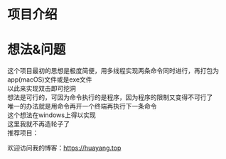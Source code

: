 # 项目介绍


# 想法&问题  
这个项目最初的思想是极度简便，用多线程实现两条命令同时进行，再打包为app(macOS)文件或是exe文件  
以此来实现双击即可挖洞  
想法是可行的，可因为命令执行的是程序，因为程序的限制又变得不可行了  
唯一的办法就是用命令再开一个终端再执行下一条命令  
这个想法在windows上得以实现  
这里我就不再造轮子了  
推荐项目：

欢迎访问我的博客：https://huayang.top

